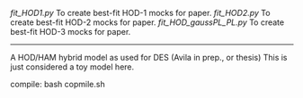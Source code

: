 *fit_HOD1.py*  To create best-fit HOD-1 mocks for paper.
*fit_HOD2.py*  To create best-fit HOD-2 mocks for paper.
*fit_HOD_gaussPL_PL.py* To create best-fit HOD-3 mocks for paper.

------------------
A HOD/HAM hybrid model as used for DES (Avila in prep., or thesis)
This is just considered a toy model here.

compile: 
 bash copmile.sh

